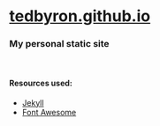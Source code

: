 # [tedbyron.github.io](https://tedbyron.github.io "tedbyron.github.io")

### My personal static site

<br>

#### Resources used:
  - [Jekyll](https://github.com/jekyll/jekyll "github.com/jekyll/jekyll")
  - [Font Awesome](https://github.com/FortAwesome/Font-Awesome "github.com/FortAwesome/Font-Awesome")
